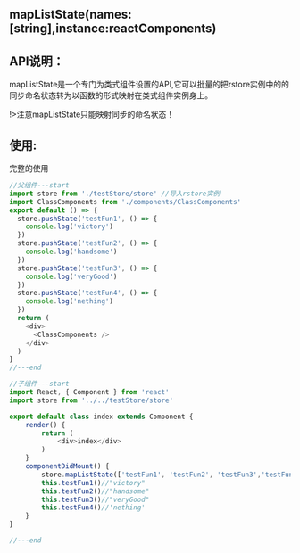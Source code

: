 ## **mapListState**(names:[string],instance:reactComponents)

## API说明：

mapListState是一个专门为类式组件设置的API,它可以批量的把rstore实例中的的同步命名状态转为以函数的形式映射在类式组件实例身上。

!>注意mapListState只能映射同步的命名状态！

## 使用:

完整的使用
```javascript
//父组件---start
import store from './testStore/store' //导入rstore实例
import ClassComponents from './components/ClassComponents'
export default () => {
  store.pushState('testFun1', () => {
    console.log('victory')
  })
  store.pushState('testFun2', () => {
    console.log('handsome')
  })
  store.pushState('testFun3', () => {
    console.log('veryGood')
  })
  store.pushState('testFun4', () => {
    console.log('nething')
  })
  return (
    <div>
      <ClassComponents />
    </div>
  )
}
//---end

//子组件---start
import React, { Component } from 'react'
import store from '../../testStore/store'

export default class index extends Component {
    render() {
        return (
            <div>index</div>
        )
    }
    componentDidMount() {
        store.mapListState(['testFun1', 'testFun2', 'testFun3','testFun4'], this)
        this.testFun1()//"victory"
        this.testFun2()//"handsome"
        this.testFun3()//"veryGood"
        this.testFun4()//'nething'
    }
}

//---end

```